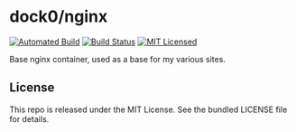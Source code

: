 dock0/nginx
=======

[![Automated Build](https://img.shields.io/docker/build/dock0/nginx.svg)](https://hub.docker.com/r/dock0/nginx/)
[![Build Status](https://img.shields.io/travis/com/dock0/nginx.svg)](https://travis-ci.com/dock0/nginx)
[![MIT Licensed](http://img.shields.io/badge/license-MIT-green.svg)](https://tldrlegal.com/license/mit-license)

Base nginx container, used as a base for my various sites.

## License

This repo is released under the MIT License. See the bundled LICENSE file for details.


